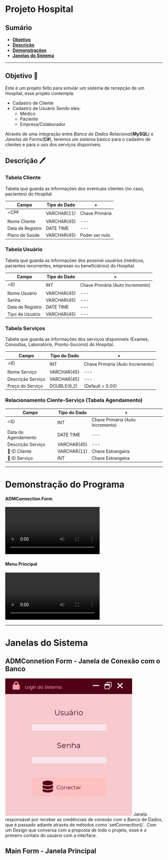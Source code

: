 # Projeto Hospital
 ## Sumário
 - [**Objetivo**](/README(pt-br).md/#objetivo)
 - [**Descrição**](/README(pt-br).md/#descrição)
 - [**Demonstrações**](/README(pt-br).md/#demonstração-do-programa)
 - [**Janelas do Sistema**](/README(pt-br).md/#janelas-do-sistema)
  ***

## Objetivo 🎯
Este é um projeto feito para simular um sistema de recepção de um Hospital, esse projeto contempla:
- Cadastro de Cliente
- Cadastro de Usuário
Sendo eles:
    - Médico
    - Paciente
    - Empresa/Colaborador

Através de uma integração entre *Banco de Dados Relacional*(**MySQL**) e *Janelas de Forms*(**C#**), teremos um sistema básico para o cadastro de clientes e para o uso dos serviços disponíveis. 
## Descrição 🖊️

### Tabela Cliente
Tabela que guarda as informações dos eventuais clientes (no caso, pacientes) do Hospital.

Campo | Tipo do Dado | +
---|---|---
⭐CPF| VARCHAR(11) | Chave Primária
Nome Cliente | VARCHAR(45) |---
Data de Registro | DATE TIME | ---
Plano de Saúde | VARCHAR(45) | Poder ser nulo

### Tabela Usuário
Tabela que guarda as informações dos possívei usuários (médicos, pacientes recorrentes, empresas ou beneficiários) do Hospital.

Campo | Tipo do Dado | +
---|---|---
⭐ID | INT | Chave Primária (Auto Incremento)
Nome Usuário | VARCHAR(45) |---
Senha | VARCHAR(45) | ---
Data de Registro | DATE TIME | ---
Tipo de Usuário | VARCHAR(45) | ---

### Tabela Serviços
Tabela que guarda as informações dos serviços disponíveis (Exames, Consultas, Laboratório, Pronto-Socorro) do Hospital.

Campo | Tipo do Dado | +
---|---|---
⭐ID | INT | Chave Primária (Auto Incremento)
Nome Serviço | VARCHAR(45) |---
Descrição Serviço | VARCHAR(45) | ---
Preço do Serviço |DOUBLE(6,2) | (Default = 0.00)

### Relacionamento Ciente-Serviço (Tabela Agendamento)
Campo | Tipo do Dado | +
---|---|---
⭐ID | INT | Chave Primária (Auto Incremento)
Data do Agendamento | DATE TIME |---
Descrição Serviço | VARCHAR(45) | ---
🔑 ID Cliente | VARCHAR(11) | Chave Estrangeira
🔑 ID Serviço | INT | Chave Estrangeira

***
# Demonstração do Programa
#### ADMConnection Form
<video width=60% alt="Demonstração ADM Connection" src="https://user-images.githubusercontent.com/98099656/228383875-c5ba088c-b148-4af8-89f0-c2a03d9b27c1.mp4"></video>

#### Menu Principal
<video width=60% alt="Demonstração Menu Principal" src="https://user-images.githubusercontent.com/98099656/228383935-8313269d-6f62-4de2-a515-0981eda174d6.mp4"></video>

***
# Janelas do Sistema

## ADMConnetion Form - Janela de Conexão com o Banco
<img src="/program-demo/ADMConnection.jpg" alt="Imagem da Janela ADM Connection">
Janela responsável por receber as credênciais de conexão com o Banco de Dados, que é passado adiante através de métodos como `setConnection()`. Com um Design que conversa com a proposta de todo o projeto, esse é o primeiro contato do usuário com a interface.

## Main Form - Janela Principal
